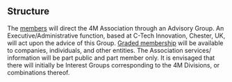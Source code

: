 ## Structure

The [members](/members) will direct the 4M Association through an Advisory Group. An Executive/Administrative function, based at C-Tech Innovation, Chester, UK, will act upon the advice of this Group. [Graded membership](/node/11) will be available to companies, individuals, and other entities. The Association services/ information will be part public and part member only. It is envisaged that there will initially be Interest Groups corresponding to the 4M Divisions, or combinations thereof.